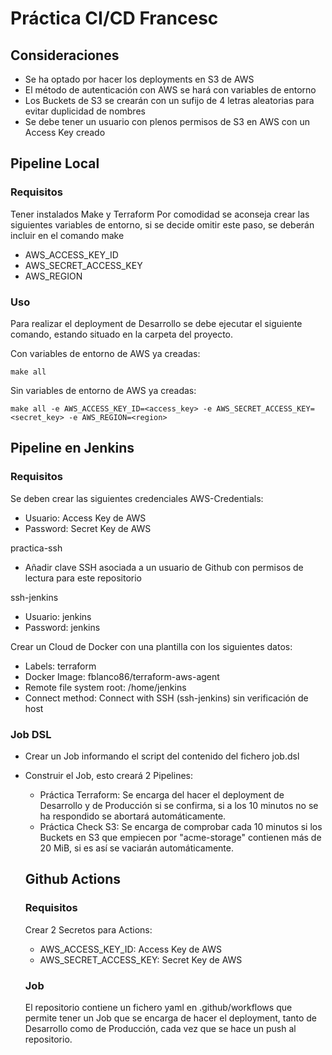 # Práctica CI/CD Francesc

## Consideraciones
- Se ha optado por hacer los deployments en S3 de AWS
- El método de autenticación con AWS se hará con variables de entorno
- Los Buckets de S3 se crearán con un sufijo de 4 letras aleatorias para evitar duplicidad de nombres 
- Se debe tener un usuario con plenos permisos de S3 en AWS con un Access Key creado

## Pipeline Local
### Requisitos 
Tener instalados Make y Terraform
Por comodidad se aconseja crear las siguientes variables de entorno, si se decide omitir este paso, se deberán incluir en el comando make
- AWS_ACCESS_KEY_ID
- AWS_SECRET_ACCESS_KEY
- AWS_REGION

### Uso
Para realizar el deployment de Desarrollo se debe ejecutar el siguiente comando, estando situado en la carpeta del proyecto.

Con variables de entorno de AWS ya creadas:
```
make all
```

Sin variables de entorno de AWS ya creadas:
```
make all -e AWS_ACCESS_KEY_ID=<access_key> -e AWS_SECRET_ACCESS_KEY=<secret_key> -e AWS_REGION=<region>
```

## Pipeline en Jenkins
### Requisitos
Se deben crear las siguientes credenciales
AWS-Credentials:
- Usuario: Access Key de AWS
- Password: Secret Key de AWS

practica-ssh
- Añadir clave SSH asociada a un usuario de Github con permisos de lectura para este repositorio

ssh-jenkins
- Usuario: jenkins
- Password: jenkins

Crear un Cloud de Docker con una plantilla con los siguientes datos:
- Labels: terraform
- Docker Image: fblanco86/terraform-aws-agent
- Remote file system root: /home/jenkins
- Connect method: Connect with SSH (ssh-jenkins) sin verificación de host

### Job DSL
- Crear un Job informando el script del contenido del fichero job.dsl
- Construir el Job, esto creará 2 Pipelines:
  - Práctica Terraform: Se encarga del hacer el deployment de Desarrollo y de Producción si se confirma, si a los 10 minutos no se ha respondido se abortará automáticamente.
  - Práctica Check S3: Se encarga de comprobar cada 10 minutos si los Buckets en S3 que empiecen por "acme-storage" contienen más de 20 MiB, si es así se vaciarán automáticamente.

  ## Github Actions
  ### Requisitos
  Crear 2 Secretos para Actions:
  - AWS_ACCESS_KEY_ID: Access Key de AWS
  - AWS_SECRET_ACCESS_KEY: Secret Key de AWS

  ### Job
  El repositorio contiene un fichero yaml en .github/workflows que permite tener un Job que se encarga de hacer el deployment, tanto de Desarrollo como de Producción, cada vez que se hace un push al repositorio.